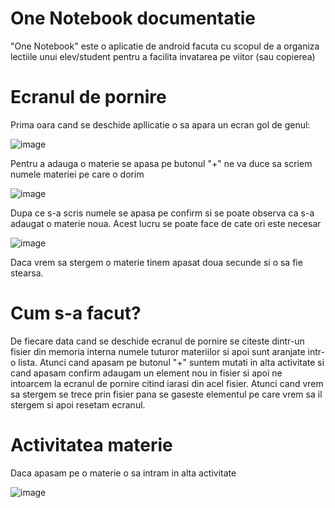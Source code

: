 # One Notebook documentatie

"One Notebook" este o aplicatie de android facuta cu scopul de a organiza lectiile unui elev/student pentru a facilita invatarea pe viitor (sau copierea)

# Ecranul de pornire


Prima oara cand se deschide apllicatie o sa apara un ecran gol de genul:

![image](https://user-images.githubusercontent.com/79408463/210382843-aa5d4be9-b4d4-4c39-8dad-6f7d5b4ec48f.png)

Pentru a adauga o materie se apasa pe butonul "+" ne va duce sa scriem numele materiei pe care o dorim

![image](https://user-images.githubusercontent.com/79408463/210383337-c9a01ed2-56c0-4a59-b4e3-7a4d227b03c4.png)

Dupa ce s-a scris numele se apasa pe confirm si se poate observa ca s-a adaugat o materie noua. Acest lucru se poate face de cate ori este necesar

![image](https://user-images.githubusercontent.com/79408463/210383794-fc539302-8628-4e0b-9432-c917d831383f.png)

Daca vrem sa stergem o materie tinem apasat doua secunde si o sa fie stearsa.

# Cum s-a facut?
 
 De fiecare data cand se deschide ecranul de pornire se citeste dintr-un fisier din memoria interna numele tuturor materiilor si apoi sunt aranjate intr-o lista. Atunci cand apasam pe butonul "+" suntem mutati in alta activitate si cand apasam confirm adaugam un element nou in fisier si apoi ne intoarcem la ecranul de pornire citind iarasi din acel fisier.
 Atunci cand vrem sa stergem se trece prin fisier pana se gaseste elementul pe care vrem sa il stergem si apoi resetam ecranul.
 
 # Activitatea materie
 
 Daca apasam pe o materie o sa intram in alta activitate
 
 ![image](https://user-images.githubusercontent.com/79408463/210384847-09312c58-76a2-4436-83af-0d994e015bcf.png)
